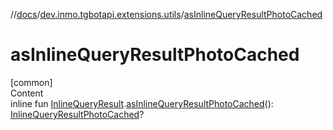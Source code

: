 //[docs](../../index.md)/[dev.inmo.tgbotapi.extensions.utils](index.md)/[asInlineQueryResultPhotoCached](as-inline-query-result-photo-cached.md)



# asInlineQueryResultPhotoCached  
[common]  
Content  
inline fun [InlineQueryResult](../dev.inmo.tgbotapi.types.InlineQueries.InlineQueryResult.abstracts/-inline-query-result/index.md).[asInlineQueryResultPhotoCached](as-inline-query-result-photo-cached.md)(): [InlineQueryResultPhotoCached](../dev.inmo.tgbotapi.types.InlineQueries.InlineQueryResult.abstracts.results.photo/-inline-query-result-photo-cached/index.md)?  



